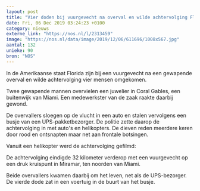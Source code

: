 ```yaml
---
layout: post
title: "Vier doden bij vuurgevecht na overval en wilde achtervolging Florida"
date: Fri, 06 Dec 2019 03:24:23 +0100
category: nieuws
externe_link: "https://nos.nl/l/2313459"
image: "https://nos.nl/data/image/2019/12/06/611696/1008x567.jpg"
aantal: 132
unieke: 90
bron: "NOS"
---
```


<p>In de Amerikaanse staat Florida zijn bij een vuurgevecht na een gewapende overval en wilde achtervolging vier mensen omgekomen.</p>
<p>Twee gewapende mannen overvielen een juwelier in Coral Gables, een buitenwijk van Miami. Een medewerkster van de zaak raakte daarbij gewond.</p>
<p>De overvallers sloegen op de vlucht in een auto en stalen vervolgens een busje van een UPS-pakketbezorger. De politie zette daarop de achtervolging in met auto's en helikopters. De dieven reden meerdere keren door rood en ontsnapten maar net aan frontale botsingen.</p>
<p>Vanuit een helikopter werd de achtervolging gefilmd:</p>
<p>De achtervolging eindigde 32 kilometer verderop met een vuurgevecht op een druk kruispunt in Miramar, ten noorden van Miami.</p>
<p>Beide overvallers kwamen daarbij om het leven, net als de UPS-bezorger. De vierde dode zat in een voertuig in de buurt van het busje.</p>
